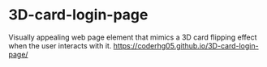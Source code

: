# 3D-card-login-page
Visually appealing web page element that mimics a 3D card flipping effect when the user interacts with it.
https://coderhg05.github.io/3D-card-login-page/
